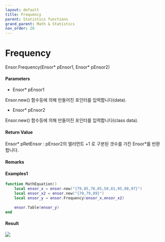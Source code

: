 ```yaml
---
layout: default
title: Frequency
parent: Statistics functions
grand_parent: Math & Statistics
nav_order: 28
---
```


# Frequency

Ensor.Frequency\(Ensor\* pEnsor1, Ensor\* pEnsor2\)

#### Parameters

* Ensor\* pEnsor1

Ensor.new\(\) 함수등에 의해 만들어진 포인터를 입력합니다\(data\).

* Ensor\* pEnsor2

Ensor.new\(\) 함수등에 의해 만들어진 포인터를 입력합니다\(class data\).

#### Return Value

Ensor\* pRetEnsor : pEnsor2의 엘러먼트 +1 로 구분된 갯수를 가진 Ensor\*를 반환합니다.

#### Remarks



#### Examples1

```lua
function MathEquation()
 	local ensor_x = ensor.new("{79,85,78,85,50,81,95,88,97}")
	local ensor_x2 = ensor.new("{70,79,89}")
 	local ensor_y = ensor.Frequency(ensor_x,ensor_x2)
 
 	ensor.Table(ensor_y)
end 
```

#### Result

![](/StatisticsAPI/FrequencyResultTable.png)


